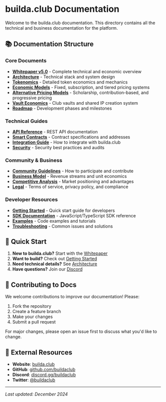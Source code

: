 # builda.club Documentation

Welcome to the builda.club documentation. This directory contains all the technical and business documentation for the platform.

## 📚 Documentation Structure

### Core Documents
- **[Whitepaper v5.0](whitepaper-v5.0.md)** - Complete technical and economic overview
- **[Architecture](architecture.md)** - Technical stack and system design
- **[Tokenomics](tokenomics.md)** - Detailed token economics and mechanics
- **[Economic Models](economic-models.md)** - Fixed, subscription, and tiered pricing systems
- **[Alternative Pricing Models](alternative-pricing-models.md)** - Scholarship, contribution-based, and progressive pricing
- **[Vault Economics](vault-economics.md)** - Club vaults and shared IP creation system
- **[Roadmap](roadmap.md)** - Development phases and milestones

### Technical Guides
- **[API Reference](api-reference.md)** - REST API documentation
- **[Smart Contracts](smart-contracts.md)** - Contract specifications and addresses
- **[Integration Guide](integration-guide.md)** - How to integrate with builda.club
- **[Security](security.md)** - Security best practices and audits

### Community & Business
- **[Community Guidelines](community-guidelines.md)** - How to participate and contribute
- **[Business Model](business-model.md)** - Revenue streams and unit economics
- **[Competitive Analysis](competitive-analysis.md)** - Market positioning and advantages
- **[Legal](legal.md)** - Terms of service, privacy policy, and compliance

### Developer Resources
- **[Getting Started](getting-started.md)** - Quick start guide for developers
- **[SDK Documentation](sdk-docs.md)** - JavaScript/TypeScript SDK reference
- **[Examples](examples.md)** - Code examples and tutorials
- **[Troubleshooting](troubleshooting.md)** - Common issues and solutions

## 🚀 Quick Start

1. **New to builda.club?** Start with the [Whitepaper](whitepaper-v5.0.md)
2. **Want to build?** Check out [Getting Started](getting-started.md)
3. **Need technical details?** See [Architecture](architecture.md)
4. **Have questions?** Join our [Discord](https://discord.gg/buildaclub)

## 📝 Contributing to Docs

We welcome contributions to improve our documentation! Please:

1. Fork the repository
2. Create a feature branch
3. Make your changes
4. Submit a pull request

For major changes, please open an issue first to discuss what you'd like to change.

## 🔗 External Resources

- **Website**: [builda.club](https://builda.club)
- **GitHub**: [github.com/buildaclub](https://github.com/buildaclub)
- **Discord**: [discord.gg/buildaclub](https://discord.gg/buildaclub)
- **Twitter**: [@buildaclub](https://twitter.com/buildaclub)

---

*Last updated: December 2024*


